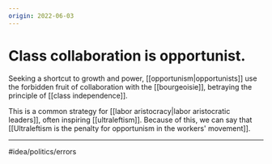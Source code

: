 ```yaml
---
origin: 2022-06-03
---
```

# Class collaboration is opportunist. 
Seeking a shortcut to growth and power, [[opportunism|opportunists]] use the forbidden fruit of collaboration with the [[bourgeoisie]], betraying the principle of [[class independence]]. 

This is a common strategy for [[labor aristocracy|labor aristocratic leaders]], often inspiring [[ultraleftism]]. Because of this, we can say that [[Ultraleftism is the penalty for opportunism in the workers' movement]]. 

---
#idea/politics/errors 